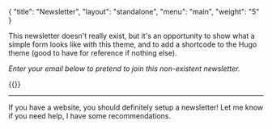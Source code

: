 {
    "title": "Newsletter",
    "layout": "standalone",
    "menu": "main",
    "weight": "5"
}

This newsletter doesn't really exist, but it's an opportunity to show
what a simple form looks like with this theme, and to add a shortcode
to the Hugo theme (good to have for reference if nothing else).

*Enter your email below to pretend to join this non-existent
newsletter.*

{{<newsletter-form>}}

---

If you have a website, you should definitely setup a newsletter! Let
me know if you need help, I have some recommendations.
